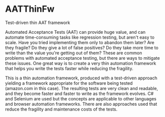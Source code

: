 AATThinFw
=========

Test-driven thin AAT framework

Automated Acceptance Tests (AAT) can provide huge value, and can automate time-consuming tasks like regression testing, but aren't easy to scale. Have you tried implementing them only to abandon them later? Are they fragile? Do they give a lot of false positives? Do they take more time to write than the value you're getting out of them? These are common problems with automated acceptance testing, but there are ways to mitigate these issues. One great way is to create a very thin automation framework that helps you write the tests faster while reducing the fragility. 

This is a thin automation framework, produced with a test-driven approach yielding a framework appropriate for the software being tested (amazon.com in this case). The resulting tests are very clean and readable, and they become faster and faster to write as the framework evolves. C# and Selenium are used but the concepts are applicable to other languages and browser automation frameworks. There are also approaches used that reduce the fragility and maintenance costs of the tests. 
